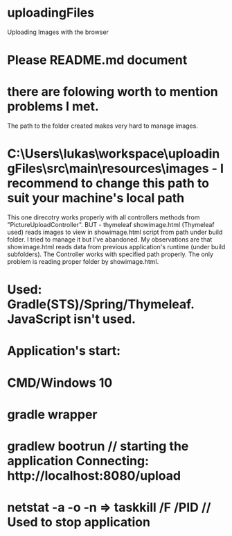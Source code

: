 # uploadingFiles
Uploading Images  with the browser
# Please README.md document
# there are folowing worth to mention problems I met.
The path to the folder created makes very hard to manage images. 
# C:\Users\lukas\workspace\uploadingFiles\src\main\resources\images   - I recommend to change this path to suit your machine's local path
This one direcotry works properly with all controllers methods from "PictureUploadController".
BUT - thymeleaf showimage.html (Thymeleaf used) reads images to view in showimage.html script from path under build folder. 
I tried to manage it but I've abandoned. My observations are that showimage.html reads data from previous application's runtime (under build subfolders).
The Controller works with specified path properly. The only problem is reading proper folder by showimage.html.
# Used: Gradle(STS)/Spring/Thymeleaf. JavaScript isn't used.
# Application's start:
# CMD/Windows 10
# gradle wrapper
# gradlew bootrun  // starting the application Connecting: http://localhost:8080/upload
# netstat -a -o -n => taskkill /F /PID <PID>  // Used to stop application
